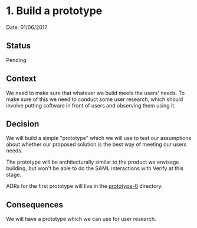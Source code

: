 # 1. Build a prototype

Date: 01/06/2017

## Status

Pending

## Context

We need to make sure that whatever we build meets the users' needs. To make sure of this we need to
conduct some user research, which should involve putting software in front of users and observing them using it.

## Decision

We will build a simple "prototype" which we will use to test our assumptions about whether our proposed
solution is the best way of meeting our users needs.

The prototype will be architecturally similar to the product we envisage building, but won't be able to
do the SAML interactions with Verify at this stage.

ADRs for the first prototype will live in the [prototype-0](prototype-0) directory.

## Consequences

We will have a prototype which we can use for user research.
